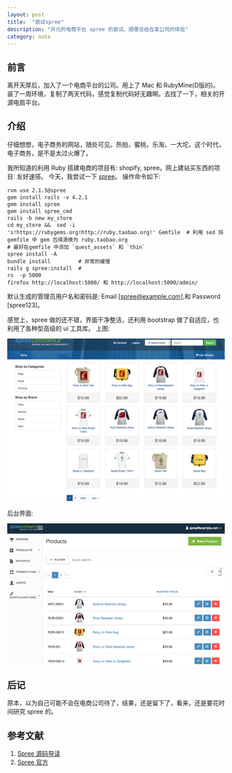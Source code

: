 ```yaml
---
layout: post
title:  "尝试spree"
description: "开元的电商平台 spree 的尝试，顺便总结在某公司的体验"
category: note
---
```


## 前言

离开天厚后，加入了一个电商平台的公司。用上了 Mac 和 RubyMine(D版的)。 装了一周环境，复制了两天代码，感觉复制代码好无趣啊。去找了一下，相关的开源电扇平台。

## 介绍

仔细想想，电子商务的网站，随处可见。热拍，蜜桃，乐淘，一大坨，这个时代，电子商务，是不是太过火爆了。

我所知道的利用 Ruby 搭建电商的项目有: shopify, spree。网上建站买东西的项目: 友好速搭。 今天，我尝试一下 [spree](https://github.com/spree/spree)。 操作命令如下: 

```
rvm use 2.1.5@spree
gem install rails -v 4.2.1
gem install spree
gem install spree_cmd
rails -b new my_store
cd my_store &&  sed -i 's!https://rubygems.org!http://ruby.taobao.org!' Gemfile  # 利用 sed 将 gemfile 中 gem 包得源换为 ruby.taobao.org
# 最好在gemfile 中添加 `quest_assets` 和 `thin`
spree install -A
bundle install         # 非常的缓慢
rails g spree:install  # 
rs  -p 5000
firefox http://localhost:5000/ 和 http://localhost:5000/admin/
```

默认生成的管理员用户名和密码是: Email [spree@example.com],和 Password [spree123]。

感觉上，spree 做的还不错，界面干净整洁，还利用 bootstrap 做了自适应，也利用了各种型高级的 ui 工具库。 上图: 

<div class="pic">
  <img src="/assets/images/spree.png" alt="spree 主界面"/>
</div>

后台界面: 

<div class="pic">
  <img src="/assets/images/spree1.png" alt="spree 后台界面"/>
</div>


## 后记

原本，以为自己可能不会在电商公司待了，结果，还是留下了，看来，还是要花时间研究 spree 的。

## 参考文献

1. [Spree 源码导读](https://ruby-china.org/topics/24472)
1. [Spree 官方](https://github.com/spree/spree)
